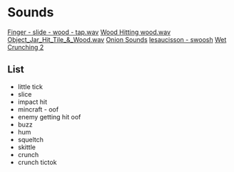 # Sounds

[Finger - slide - wood - tap.wav](https://freesound.org/people/ValentinPetiteau/sounds/567861/)
[Wood Hitting wood.wav](https://freesound.org/people/worthahep88/sounds/319213/)
[Object_Jar_Hit_Tile_&_Wood.wav](https://freesound.org/people/Nox_Sound/sounds/521124/)
[Onion Sounds](https://freesound.org/people/PureAudioNinja/sounds/336013/)
[lesaucisson - swoosh](https://freesound.org/search/?q=swoosh&f=license%3A%22creative+commons+0%22+grouping_pack%3A%2232926_Swoosh%22)
[Wet Crunching 2](https://freesound.org/people/Zott820/sounds/655707/)

## List

- little tick
- slice
- impact hit 
- mincraft - oof 
- enemy getting hit oof
- buzz
- hum
- squeltch
- skittle
- crunch
- crunch tictok
